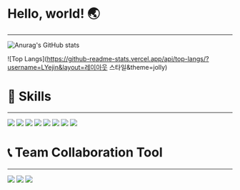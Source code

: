 # Hello, world! :earth_asia:

---

![Anurag's GitHub stats](https://github-readme-stats.vercel.app/api?username=LYejin&show_icons=true&theme=buefy)

![Top Langs](https://github-readme-stats.vercel.app/api/top-langs/?username=LYejin&layout=레이아웃 스타일&theme=jolly)

# :muscle: Skills

---

<img src="https://img.shields.io/badge/#E34F26?style=flat-square&logo=HTML5&logoColor=white"/>
<img src="https://img.shields.io/badge/#1572B6?style=flat-square&logo=CSS3&logoColor=white"/>
<img src="https://img.shields.io/badge/#F7DF1E?style=flat-square&logo=JavaScript&logoColor=white"/>
<img src="https://img.shields.io/badge/#61DAFB?style=flat-square&logo=React&logoColor=white"/>
<img src="https://img.shields.io/badge/#06B6D4?style=flat-square&logo=TailwindCSS&logoColor=white"/>
<img src="https://img.shields.io/badge/#3178C6?style=flat-square&logo=TypeScript&logoColor=white"/>
<img src="https://img.shields.io/badge/#311C87?style=flat-square&logo=ApolloGraphQL&logoColor=white"/>
<img src="https://img.shields.io/badge/#DB7093?style=flat-square&logo=Styled-components&logoColor=white"/>

# :telephone_receiver: Team Collaboration Tool

---

<img src="https://img.shields.io/badge/#000000?style=flat-square&logo=Notion&logoColor=white"/>
<img src="https://img.shields.io/badge/#4A154B?style=flat-square&logo=Slack&logoColor=white"/>
<img src="https://img.shields.io/badge/#0052CC?style=flat-square&logo=Jira&logoColor=white"/>
